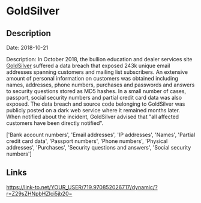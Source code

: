 # GoldSilver

## Description

Date: 2018-10-21

Description:
In October 2018, the bullion education and dealer services site <a href="https://goldsilver.com/" target="_blank" rel="noopener">GoldSilver</a> suffered a data breach that exposed 243k unique email addresses spanning customers and mailing list subscribers. An extensive amount of personal information on customers was obtained including names, addresses, phone numbers, purchases and passwords and answers to security questions stored as MD5 hashes. In a small number of cases, passport, social security numbers and partial credit card data was also exposed. The data breach and source code belonging to GoldSilver was publicly posted on a dark web service where it remained months later. When notified about the incident, GoldSilver advised that &quot;all affected customers have been directly notified&quot;.


['Bank account numbers', 'Email addresses', 'IP addresses', 'Names', 'Partial credit card data', 'Passport numbers', 'Phone numbers', 'Physical addresses', 'Purchases', 'Security questions and answers', 'Social security numbers']

## Links

https://link-to.net/YOUR_USER/719.970852026717/dynamic/?r=Z29sZHNpbHZlci5jb20=